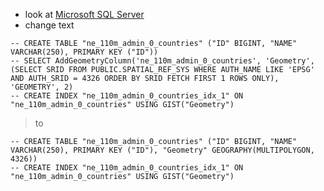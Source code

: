   * look at [Microsoft SQL Server](http://code.google.com/p/brigantine/wiki/paste_ms_sql_geography)
  * change text
```
-- CREATE TABLE "ne_110m_admin_0_countries" ("ID" BIGINT, "NAME" VARCHAR(250), PRIMARY KEY ("ID"))
-- SELECT AddGeometryColumn('ne_110m_admin_0_countries', 'Geometry', (SELECT SRID FROM PUBLIC.SPATIAL_REF_SYS WHERE AUTH_NAME LIKE 'EPSG' AND AUTH_SRID = 4326 ORDER BY SRID FETCH FIRST 1 ROWS ONLY), 'GEOMETRY', 2)
-- CREATE INDEX "ne_110m_admin_0_countries_idx_1" ON "ne_110m_admin_0_countries" USING GIST("Geometry")
```
> to
```
-- CREATE TABLE "ne_110m_admin_0_countries" ("ID" BIGINT, "NAME" VARCHAR(250), PRIMARY KEY ("ID"), "Geometry" GEOGRAPHY(MULTIPOLYGON, 4326))
-- CREATE INDEX "ne_110m_admin_0_countries_idx_1" ON "ne_110m_admin_0_countries" USING GIST("Geometry")
```